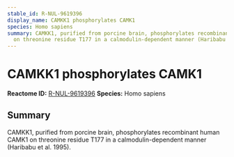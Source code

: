 ```yaml
---
stable_id: R-NUL-9619396
display_name: CAMKK1 phosphorylates CAMK1
species: Homo sapiens
summary: CAMKK1, purified from porcine brain, phosphorylates recombinant human CAMK1
  on threonine residue T177 in a calmodulin-dependent manner (Haribabu et al. 1995).
---
```


# CAMKK1 phosphorylates CAMK1
**Reactome ID:** [R-NUL-9619396](https://reactome.org/content/detail/R-NUL-9619396)
**Species:** Homo sapiens

## Summary

CAMKK1, purified from porcine brain, phosphorylates recombinant human CAMK1 on threonine residue T177 in a calmodulin-dependent manner (Haribabu et al. 1995).
